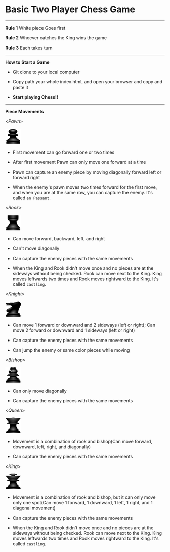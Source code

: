 # Basic Two Player Chess Game
___
**Rule 1**
White piece Goes first

**Rule 2**
Whoever catches the King wins the game

**Rule 3**
Each takes turn

___

**How to Start a Game**

 * Git clone to your local computer
   
 * Copy path your whole index.html, and open your browser and copy and paste it

 * **Start playing Chess!!**

___
**Piece Movements**

<*Pawn*>

<img src="https://github.com/marcos-commits/chess_project/blob/main/img/blackPawn.png" width="50px" height="50px" title="blackPawn" /> 
  
 * First movement can go forward one or two times
   
 * After first movement Pawn can only move one forward at a time
   
 * Pawn can capture an enemy piece by moving diagonally forward left or forward right
   
 * When the enemy's pawn moves two times forward for the first move, and when you are at the same row, you can capture the enemy. It's called `en Passant`.


<*Rook*>

<img src="https://github.com/marcos-commits/chess_project/blob/main/img/blackRook.png" width="50px" height="50px" title="blackRook" />

 * Can move forward, backward, left, and right
   
 * Can't move diagonally
   
 * Can capture the enemy pieces with the same movements
   
 * When the King and Rook didn't move once and no pieces are at the sideways without being checked. Rook can move next to the King. King moves leftwards two times and Rook moves rightward to the King. It's called `castling`.


<*Knight*>

<img src="https://github.com/marcos-commits/chess_project/blob/main/img/blackKnight.png" width="50px" height="50px" title="blackKnight" />

 * Can move 1 forward or downward and 2 sideways (left or right); Can move 2 forward or downward and 1 sideways (left or right)
   
 * Can capture the enemy pieces with the same movements
   
 * Can jump the enemy or same color pieces while moving


<*Bishop*>

<img src="https://github.com/marcos-commits/chess_project/blob/main/img/blackBishop.png" width="50px" height="50px" title="blackBishop" />

 * Can only move diagonally
   
 * Can capture the enemy pieces with the same movements


<*Queen*>

<img src="https://github.com/marcos-commits/chess_project/blob/main/img/blackQueen.png" width="50px" height="50px" title="blackQueen" />

 * Movement is a combination of rook and bishop(Can move forward, downward, left, right, and diagonally)
   
 * Can capture the enemy pieces with the same movements
   

<*King*>

<img src="https://github.com/marcos-commits/chess_project/blob/main/img/blackKing.png" width="50px" height="50px" title="blackKing" />

 * Movement is a combination of rook and bishop, but it can only move only one spot(Can move 1 forward, 1 downward, 1 left, 1 right, and 1 diagonal movement)
   
 * Can capture the enemy pieces with the same movements

 * When the King and Rook didn't move once and no pieces are at the sideways without being checked. Rook can move next to the King. King moves leftwards two times and Rook moves rightward to the King. It's called `castling`.
   
   







